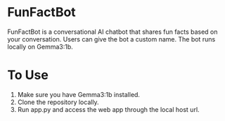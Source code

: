 # FunFactBot
FunFactBot is a conversational AI chatbot that shares fun facts based on your conversation. Users can give the bot a custom name. The bot runs locally on Gemma3:1b.

# To Use
1. Make sure you have Gemma3:1b installed.
2. Clone the repository locally.
3. Run app.py and access the web app through the local host url.
